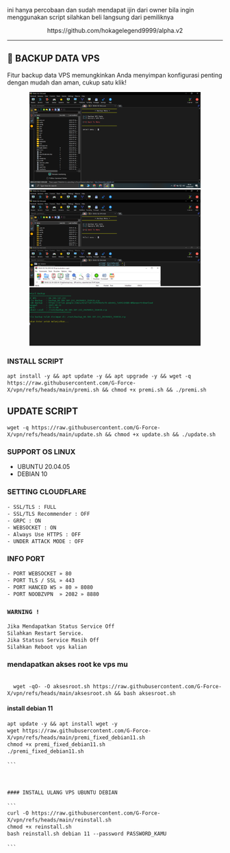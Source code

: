 ini hanya percobaan dan sudah mendapat ijin dari owner bila ingin menggunakan script silahkan beli langsung dari pemiliknya  

<p align="center">https://github.com/hokagelegend9999/alpha.v2</p>

---

## 💾 BACKUP DATA VPS

Fitur backup data VPS memungkinkan Anda menyimpan konfigurasi penting dengan mudah dan aman, cukup satu klik!

<p align="center">
  <img src="https://github.com/G-Force-X/vpn/blob/main/1.png?raw=true" alt="Backup Data VPS" width="400"/>
 <img src="https://github.com/G-Force-X/vpn/blob/main/2.png?raw=true" alt="Backup Data VPS" width="400"/>
 <img src="https://github.com/G-Force-X/vpn/blob/main/Screenshot%202025-04-23%20153225.png?raw=true alt="Backup Data VPS" width="400"/>
</p>



### INSTALL SCRIPT 
```
apt install -y && apt update -y && apt upgrade -y && wget -q https://raw.githubusercontent.com/G-Force-X/vpn/refs/heads/main/premi.sh && chmod +x premi.sh && ./premi.sh
```

## UPDATE SCRIPT
```
wget -q https://raw.githubusercontent.com/G-Force-X/vpn/refs/heads/main/update.sh && chmod +x update.sh && ./update.sh
```

### SUPPORT OS LINUX
- UBUNTU 20.04.05
- DEBIAN 10

### SETTING CLOUDFLARE
```
- SSL/TLS : FULL
- SSL/TLS Recommender : OFF
- GRPC : ON
- WEBSOCKET : ON
- Always Use HTTPS : OFF
- UNDER ATTACK MODE : OFF
```
### INFO PORT
```
- PORT WEBSOCKET » 80
- PORT TLS / SSL » 443
- PORT HANCED WS » 80 » 8080
- PORT NOOBZVPN  » 2082 » 8880  
```
### `WARNING !`
```
Jika Mendapatkan Status Service Off
Silahkan Restart Service.
Jika Statsus Service Masih Off
Silahkan Reboot vps kalian
```




### mendapatkan akses root ke vps mu

``````

  wget -qO- -O aksesroot.sh https://raw.githubusercontent.com/G-Force-X/vpn/refs/heads/main/aksesroot.sh && bash aksesroot.sh

```````


#### install debian 11

````
apt update -y && apt install wget -y
wget https://raw.githubusercontent.com/G-Force-X/vpn/refs/heads/main/premi_fixed_debian11.sh
chmod +x premi_fixed_debian11.sh
./premi_fixed_debian11.sh

```



#### INSTALL ULANG VPS UBUNTU DEBIAN

```
curl -O https://raw.githubusercontent.com/G-Force-X/vpn/refs/heads/main/reinstall.sh
chmod +x reinstall.sh
bash reinstall.sh debian 11 --password PASSWORD_KAMU

```

